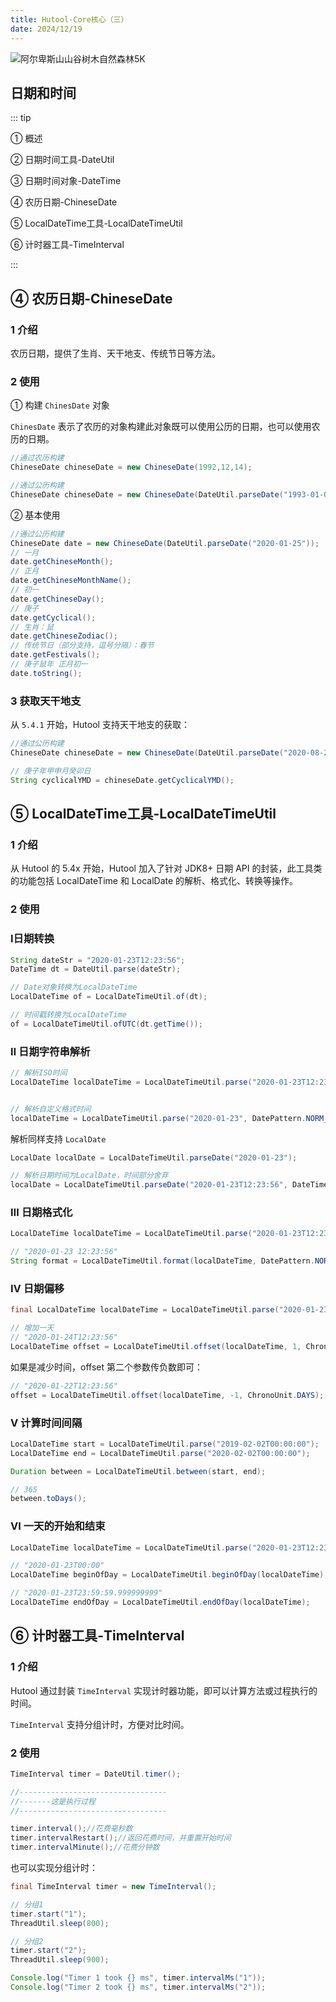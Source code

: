 ```yaml
---
title: Hutool-Core核心（三）
date: 2024/12/19
---
```


![阿尔卑斯山山谷树木自然森林5K](https://bizhi1.com/wp-content/uploads/2024/11/Alps_Mountain_Valley_Tree_Nature_Forest_5K-Wallpaper_5120x2880.jpg)

## 日期和时间

::: tip

① 概述

② 日期时间工具-DateUtil

③ 日期时间对象-DateTime

④ 农历日期-ChineseDate

⑤ LocalDateTime工具-LocalDateTimeUtil

⑥ 计时器工具-TimeInterval

:::



## ④ 农历日期-ChineseDate



### 1 介绍

农历日期，提供了生肖、天干地支、传统节日等方法。



### 2 使用

① 构建 `ChinesDate` 对象

 `ChinesDate` 表示了农历的对象构建此对象既可以使用公历的日期，也可以使用农历的日期。

```java
//通过农历构建
ChineseDate chineseDate = new ChineseDate(1992,12,14);

//通过公历构建
ChineseDate chineseDate = new ChineseDate(DateUtil.parseDate("1993-01-06"));
```

② 基本使用

```java
//通过公历构建
ChineseDate date = new ChineseDate(DateUtil.parseDate("2020-01-25"));
// 一月
date.getChineseMonth();
// 正月
date.getChineseMonthName();
// 初一
date.getChineseDay();
// 庚子
date.getCyclical();
// 生肖：鼠
date.getChineseZodiac();
// 传统节日（部分支持，逗号分隔）：春节
date.getFestivals();
// 庚子鼠年 正月初一
date.toString();
```



### 3 获取天干地支

从 `5.4.1` 开始，Hutool 支持天干地支的获取：

```java
//通过公历构建
ChineseDate chineseDate = new ChineseDate(DateUtil.parseDate("2020-08-28"));

// 庚子年甲申月癸卯日
String cyclicalYMD = chineseDate.getCyclicalYMD();
```





## ⑤ LocalDateTime工具-LocalDateTimeUtil



### 1 介绍

从 Hutool 的 5.4x 开始，Hutool 加入了针对 JDK8+ 日期 API 的封装，此工具类的功能包括 LocalDateTime 和 LocalDate 的解析、格式化、转换等操作。



### 2 使用

### Ⅰ日期转换

```java
String dateStr = "2020-01-23T12:23:56";
DateTime dt = DateUtil.parse(dateStr);

// Date对象转换为LocalDateTime
LocalDateTime of = LocalDateTimeUtil.of(dt);

// 时间戳转换为LocalDateTime
of = LocalDateTimeUtil.ofUTC(dt.getTime());
```



### Ⅱ 日期字符串解析

```java
// 解析ISO时间
LocalDateTime localDateTime = LocalDateTimeUtil.parse("2020-01-23T12:23:56");


// 解析自定义格式时间
localDateTime = LocalDateTimeUtil.parse("2020-01-23", DatePattern.NORM_DATE_PATTERN);
```

解析同样支持 `LocalDate`

```java
LocalDate localDate = LocalDateTimeUtil.parseDate("2020-01-23");

// 解析日期时间为LocalDate，时间部分舍弃
localDate = LocalDateTimeUtil.parseDate("2020-01-23T12:23:56", DateTimeFormatter.ISO_DATE_TIME);
```



### Ⅲ 日期格式化

```java
LocalDateTime localDateTime = LocalDateTimeUtil.parse("2020-01-23T12:23:56");

// "2020-01-23 12:23:56"
String format = LocalDateTimeUtil.format(localDateTime, DatePattern.NORM_DATETIME_PATTERN);
```



### Ⅳ 日期偏移

```java
final LocalDateTime localDateTime = LocalDateTimeUtil.parse("2020-01-23T12:23:56");

// 增加一天
// "2020-01-24T12:23:56"
LocalDateTime offset = LocalDateTimeUtil.offset(localDateTime, 1, ChronoUnit.DAYS);
```

如果是减少时间，offset 第二个参数传负数即可：

```java
// "2020-01-22T12:23:56"
offset = LocalDateTimeUtil.offset(localDateTime, -1, ChronoUnit.DAYS);
```



### Ⅴ 计算时间间隔

```java
LocalDateTime start = LocalDateTimeUtil.parse("2019-02-02T00:00:00");
LocalDateTime end = LocalDateTimeUtil.parse("2020-02-02T00:00:00");

Duration between = LocalDateTimeUtil.between(start, end);

// 365
between.toDays();
```



### Ⅵ 一天的开始和结束

```java
LocalDateTime localDateTime = LocalDateTimeUtil.parse("2020-01-23T12:23:56");

// "2020-01-23T00:00"
LocalDateTime beginOfDay = LocalDateTimeUtil.beginOfDay(localDateTime);

// "2020-01-23T23:59:59.999999999"
LocalDateTime endOfDay = LocalDateTimeUtil.endOfDay(localDateTime);
```





## ⑥ 计时器工具-TimeInterval



### 1 介绍

Hutool 通过封装 `TimeInterval` 实现计时器功能，即可以计算方法或过程执行的时间。

`TimeInterval` 支持分组计时，方便对比时间。



### 2 使用

```java
TimeInterval timer = DateUtil.timer();

//---------------------------------
//-------这是执行过程
//---------------------------------

timer.interval();//花费毫秒数
timer.intervalRestart();//返回花费时间，并重置开始时间
timer.intervalMinute();//花费分钟数
```

也可以实现分组计时：

```java
final TimeInterval timer = new TimeInterval();

// 分组1
timer.start("1");
ThreadUtil.sleep(800);

// 分组2
timer.start("2");
ThreadUtil.sleep(900);

Console.log("Timer 1 took {} ms", timer.intervalMs("1"));
Console.log("Timer 2 took {} ms", timer.intervalMs("2"));
```

